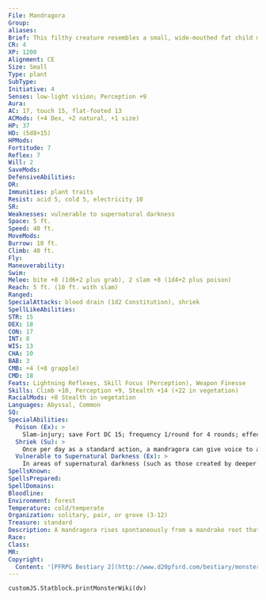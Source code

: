 ```yaml
---
File: Mandragora
Group: 
aliases: 
Brief: This filthy creature resembles a small, wide-mouthed fat child made from leaves, vines, tree bark, dirt, and pallid tubers.
CR: 4
XP: 1200
Alignment: CE
Size: Small
Type: plant
SubType: 
Initiative: 4
Senses: low-light vision; Perception +9
Aura: 
AC: 17, touch 15, flat-footed 13
ACMods: (+4 Dex, +2 natural, +1 size)
HP: 37
HD: (5d8+15)
HPMods: 
Fortitude: 7
Reflex: 7
Will: 2
SaveMods: 
DefensiveAbilities: 
DR: 
Immunities: plant traits
Resist: acid 5, cold 5, electricity 10
SR: 
Weaknesses: vulnerable to supernatural darkness
Space: 5 ft.
Speed: 40 ft.
MoveMods: 
Burrow: 10 ft.
Climb: 40 ft.
Fly: 
Maneuverability: 
Swim: 
Melee: bite +8 (1d6+2 plus grab), 2 slam +8 (1d4+2 plus poison)
Reach: 5 ft. (10 ft. with slam)
Ranged: 
SpecialAttacks: blood drain (1d2 Constitution), shriek
SpellLikeAbilities: 
STR: 15
DEX: 18
CON: 17
INT: 8
WIS: 13
CHA: 10
BAB: 3
CMB: +4 (+8 grapple)
CMD: 18
Feats: Lightning Reflexes, Skill Focus (Perception), Weapon Finesse
Skills: Climb +10, Perception +9, Stealth +14 (+22 in vegetation)
RacialMods: +8 Stealth in vegetation
Languages: Abyssal, Common
SQ: 
SpecialAbilities:
  Poison (Ex): >
    Slam-injury; save Fort DC 15; frequency 1/round for 4 rounds; effect confusion and fatigue; cure no saves but "act normally" result on the confusion behavior table ends the effect.
  Shriek (Su): >
    Once per day as a standard action, a mandragora can give voice to an unsettling shriek. All creatures within a 30-foot spread of a shrieking mandragora must make a DC 15 Will save or become nauseated for 1d4 rounds. This is a sonic, mind-affecting ability. The save DC is Constitution-based.
  Vulnerable to Supernatural Darkness (Ex): >
    In areas of supernatural darkness (such as those created by deeper darkness, but not by darkness), a mandragora is slowed, as the slow spell.
SpellsKnown: 
SpellsPrepared: 
SpellDomains: 
Bloodline: 
Environment: forest
Temperature: cold/temperate
Organization: solitary, pair, or grove (3-12)
Treasure: standard
Description: A mandragora rises spontaneously from a mandrake root that has drawn nutrition from the corpse or ichor of a demon. A typical mandragora stands at just over 3 feet tall and only weighs 30 pounds. However, its size hides the creature's fantastic strength and brutality. When a mandragora attacks, its fingers grow into whipping, thorny vines nearly 10 feet long, with which it makes its slam attacks.  A mandragora rarely strays far from its lair amid tangled roots or vines, but when it encounters any other creature, it attacks regardless of the odds. However, a mandragora can usually recognize druids and does not attack them or their animal companions unless they attack it first. It has no qualms about attacking a druid's allies.  When mandragora poison is mixed with its thick, gooey, sap-like blood and 1,000 gp worth of alchemical reagents, the resulting fluid can be used as a focus for the scrying spell. The fluid only lasts for the duration of the spell's casting time and resulting effects but the subject of the spell takes a -4 penalty on the save to resist it.  A mandrake root that is growing on or near a demon's corpse or ichor has a 2% chance of awakening as a mandragora within a day of first absorbing the tainted material. A creature that wants to create a mandragora can do so with alchemy; the process requires a day of work, a mandrake root, several pints of ichor or the body of a demon of CR 6 or above, and a successful DC 25 Craft (alchemy) check. The newly created mandragora is hostile, even to its creator.
Race: 
Class: 
MR: 
Copyright:
  Content: '[PFRPG Bestiary 2](http://www.d20pfsrd.com/bestiary/monster-listings/plants/mandragora)'
---
```

```dataviewjs
customJS.Statblock.printMonsterWiki(dv)
```
